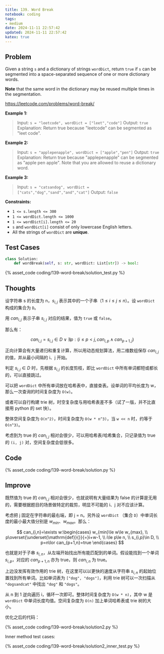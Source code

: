 ```yaml
---
title: 139. Word Break
notebook: coding
tags:
- medium
date: 2024-11-11 22:57:42
updated: 2024-11-11 22:57:42
katex: true
---
```

## Problem

Given a string `s` and a dictionary of strings `wordDict`, return `true` if `s` can be segmented into a space-separated sequence of one or more dictionary words.

**Note** that the same word in the dictionary may be reused multiple times in the segmentation.

<https://leetcode.com/problems/word-break/>

**Example 1:**

> Input: `s = "leetcode", wordDict = ["leet","code"]`
> Output: `true`
> Explanation: Return true because "leetcode" can be segmented as "leet code".

**Example 2:**

> Input: `s = "applepenapple", wordDict = ["apple","pen"]`
> Output: `true`
> Explanation: Return true because "applepenapple" can be segmented as "apple pen apple".
> Note that you are allowed to reuse a dictionary word.

**Example 3:**

> Input: `s = "catsandog", wordDict = ["cats","dog","sand","and","cat"]`
> Output: `false`

**Constraints:**

- `1 <= s.length <= 300`
- `1 <= wordDict.length <= 1000`
- `1 <= wordDict[i].length <= 20`
- `s` and `wordDict[i]` consist of only lowercase English letters.
- All the strings of `wordDict` are **unique**.

## Test Cases

``` python
class Solution:
    def wordBreak(self, s: str, wordDict: List[str]) -> bool:
```

{% asset_code coding/139-word-break/solution_test.py %}

## Thoughts

设字符串 s 的长度为 n，$s_{i,j}$ 表示其中的一个子串（$1\le i\le j\le n$）。设 `wordDict` 构成的集合为 `D`。

用 $can_{i,j}$ 表示子串 $s_{i,j}$ 对应的结果，值为 `true` 或 `false`。

那么有：

$$can_{i,j}=s_{i,j}\in D\lor \exists p:(i\le p<j,can_{i,p}\land can_{p+1,j})$$

正向计算会有大量递归和重复计算，所以用动态规划算法，用二维数组保存 $can_{i,j}$ 的值，并从最小间隔的 i、j 开始。

判定 $s_{i,j}\in D$ 时，先根据 $s_{i,j}$ 的长度剪枝，即比 `wordDict` 中所有单词都短或都长的，可以直接跳过。

可以把 `wordDict` 中所有单词放在哈希表中，直接查表。设单词的平均长度为 w，那么一次查询的时间复杂度为 `O(w)`。

或者可以自行构建 trie 树，时空复杂度与用哈希表差不多（试了一版，并不比直接用 python 的 set 快）。

整体空间复杂度为 `O(n^2)`，时间复杂度为 `O(w * n^3)`，当 `w << n` 时，约等于 `O(n^3)`。

考虑到为 true 的 $can_{i,j}$ 相对会很少，可以用哈希表/哈希集合，只记录值为 true 的 `(i, j)` 对，空间复杂度会低很多。

## Code

{% asset_code coding/139-word-break/solution.py %}

## Improve

既然值为 true 的 $can_{i,j}$ 相对会很少，也就说明有大量结果为 false 的计算是无用的，需要根据题目的场景做特定的裁剪，明显不可能的 i、j 对不应该计算。

考虑把 j 固定在字符串的最右端，即 j = n。另外设 `wordDict` （集合 `D`）中单词长度的最小最大值分别是 $w_{min}$、$w_{max}$。那么：

$$
can_{i,n}=\exists w:\begin{cases}
w_{min}\le w\le w_{max}, \\
p\overset{\underset{\mathrm{def}}{}}{=}i+w-1, \\
i\le p\le n, \\
s_{i,p}\in D, \\
p=n\lor can_{p+1,n}=true
\end{cases}
$$

也就是对于子串 $s_{i,n}$，从左端开始找出所有能匹配到的单词。假设能找到一个单词 $s_{i,p}$，对应的 $can_{p+1,n}$ 亦为 true，则 $can_{i,n}$ 为 true。

上边没发挥有效作用的 trie 树，在这里可以以更快的速度从字符串 $s_{i,n}$ 的起始位置找到所有单词。比如单词表为 `["dog", "dogs"]`，利用 trie 树可以一次扫描从 `"dogsandcat"` 中找出 `"dog"` 和 `"dogs"`。

从 n 到 1 逆向遍历 i，循环一次即可。整体时间复杂度为 `O(w * n)`，其中 w 是 `wordDict` 中单词长度均值。空间复杂度为 `O(n)` 加上单词哈希表或 trie 树的大小。

优化之后的代码：

{% asset_code coding/139-word-break/solution2.py %}

Inner method test cases:

{% asset_code coding/139-word-break/solution2_inner_test.py %}

